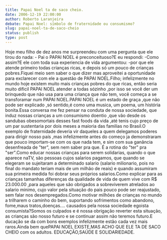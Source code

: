 ```yaml
---
title: Papai Noel ta de saco cheio.
date: 2006-12-19 22:00:00
author: Roberto Laranjeira
debate: Papai Noel: símbolo de fraternidade ou consumismo? 
slug: papai-noel-ta-de-saco-cheio
status: publish 
type: post
---
```


Hoje meu filho de dez anos me surpreendeu com uma pergunta que ele tirou do nada: - Pai o PAPAI NOEL é preconceituoso?E eu respondi: -Como assim?E ele com toda sua experiencia de vida argumentou: -por que ele atende primeiro todas crianças ricas, e depois só um pouco de crianças pobres.Fiquei meio sem saber o que dizer mas aproveitei a oportunidade para exclarecer com ele a questão de PAPAI NOEL.Filho; infelizmente no mundo hoje existem muito mais crianças pobres do que ricas, então seria muito dificil PAPAI NOEL atender a todas sózinho ,por isso se você der um brinquedo que não usa para uma criança que não tem, você começa a se transforamar num PAPAI NOEL.PAPAI NOEL é um estado de graça ,que não pode ser explicado ,só sentido,é como uma musica, um poema, um história bonita.Essa conversa me fez pensar na conduta de nossa sociedade, que induz nossas crianças a um consumismo doentio ,que vão desde os sandubas obesomortais desses fast foods da vida ,até tenis cujo preço de um par sustentaria por dois meses a maioria das familias no Brasil.O exemplo de fraternidade deveria vir daqueles a quem delegamos poderes para dirigir nosso país ,mas infelizmente antes do começo ja demonstraram que pouco importam-se com os que nada tem, e sim com sua ganância desenfreada de "ter", sem nem saber pra que. É a rotina do "ter" pra "ser".Como educar nossas crianças para serem solidarias, quando o que aparece naTV, são pessoas cujos salarios pagamos, que quando se elegeram se sujeitaram a determinado salario (salario milionario, pois no final do mandato teriam mais de um milhão de reais) e quando assumiram sua primeira medida foi dobrar seus próprios salarios.Como explicar para as crianças tamanhas diferenças da qualidade de vida de quem vive com R$ 23.000.00 ,para aqueles que são obrigados a sobreviverem atrelados ao salario minimo, cujo valor pela situação do pais pouco pode ser reajustado, sem falar nos desempregados.Como motivar milhões de crianças no mundo a trilharem o caminho do bem, suportando sofrimentos como abandono, fome,maus tratos,doenças.... causados pela nossa sociedade egoista consumista?Somos os culpados e é nossa obrigação reverter esta situação, as crianças são nosso futuro e se continuar assim não teremos futuro.E ducação se da com bons exemplos infelizmente estão cada vez mais raros.Ainda bem quePAPAI NOEL EXISTE,MAS ACHO QUE ELE TA DE SACO CHEIO com os adultos. EDUCAÇÃO,SAÚDE E SOLIDARIEDADE.
